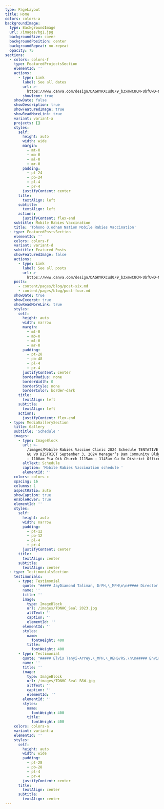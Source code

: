 ```yaml
---
type: PageLayout
title: Home
colors: colors-a
backgroundImage:
  type: BackgroundImage
  url: /images/bg1.jpg
  backgroundSize: cover
  backgroundPosition: center
  backgroundRepeat: no-repeat
  opacity: 75
sections:
  - colors: colors-f
    type: FeaturedProjectsSection
    elementId: ''
    actions:
      - type: Link
        label: See all dates
        url: >-
          https://www.canva.com/design/DAGKYRXCud0/9_b3xmwCUCM-UbfUwD-94g/view?utm_content=DAGKYRXCud0&utm_campaign=designshare&utm_medium=link&utm_source=editor#1
        showIcon: true
    showDate: false
    showDescription: true
    showFeaturedImage: true
    showReadMoreLink: true
    variant: variant-a
    projects: []
    styles:
      self:
        height: auto
        width: wide
        margin:
          - mt-0
          - mb-0
          - ml-0
          - mr-0
        padding:
          - pt-24
          - pb-24
          - pl-4
          - pr-4
        justifyContent: center
      title:
        textAlign: left
      subtitle:
        textAlign: left
      actions:
        justifyContent: flex-end
    subtitle: Mobile Rabies Vaccination
    title: 'Tohono O,odham Nation Mobile Rabies Vaccination'
  - type: FeaturedPostsSection
    elementId: ''
    colors: colors-f
    variant: variant-d
    subtitle: Featured Posts
    showFeaturedImage: false
    actions:
      - type: Link
        label: See all posts
        url: >-
          https://www.canva.com/design/DAGKYRXCud0/9_b3xmwCUCM-UbfUwD-94g/view?utm_content=DAGKYRXCud0&utm_campaign=designshare&utm_medium=link&utm_source=editor#1
    posts:
      - content/pages/blog/post-six.md
      - content/pages/blog/post-four.md
    showDate: true
    showExcerpt: true
    showReadMoreLink: true
    styles:
      self:
        height: auto
        width: narrow
        margin:
          - mt-0
          - mb-0
          - ml-0
          - mr-0
        padding:
          - pt-28
          - pb-48
          - pl-4
          - pr-4
        justifyContent: center
        borderRadius: none
        borderWidth: 0
        borderStyle: none
        borderColor: border-dark
      title:
        textAlign: left
      subtitle:
        textAlign: left
      actions:
        justifyContent: flex-end
  - type: MediaGallerySection
    title: Gallery
    subtitle: 'Schedule '
    images:
      - type: ImageBlock
        url: >-
          /images/Mobile Rabies Vaccine Clinic 2024 Schedule TENTATIVE SCHEDULE
          GU VO DISTRICT September 3, 2024 Menager’s Dam Community Bldg. 1030am
          – 1100am Pia Oik Church 1115am – 1145am Gu Vo District Office 12.png
        altText: Schedule
        caption: 'Mobile Rabies Vaccination schedule '
        elementId: ''
    colors: colors-c
    spacing: 16
    columns: 1
    aspectRatio: auto
    showCaption: true
    enableHover: true
    elementId: ''
    styles:
      self:
        height: auto
        width: narrow
        padding:
          - pt-12
          - pb-12
          - pl-4
          - pr-4
        justifyContent: center
      title:
        textAlign: center
      subtitle:
        textAlign: center
  - type: TestimonialsSection
    testimonials:
      - type: Testimonial
        quote: "##### JayDiamond Taliman, DrPH,\_MPH\n\n##### Director of Environmental Health\n\n##### Tohono O’odham Nation Health Care\n\n##### (520) 307-8073\n\n##### <JayDiamond.Taliman@tonation-nsn.gov>\n\n"
        name: ''
        title: ''
        image:
          type: ImageBlock
          url: /images/TONHC_Seal 2023.jpg
          altText: ''
          caption: ''
          elementId: ''
        elementId: ''
        styles:
          name:
            fontWeight: 400
          title:
            fontWeight: 400
      - type: Testimonial
        quote: "##### Elvis Tanyi-Arrey,\_MPH,\_REHS/RS.\n\n##### Environmental Health Officer\n\n##### Tohono O’odham Nation Health Care\n\n##### Office 520 383 7200 Ext. 5354\n\n##### Cell\_\_\_\_520 334 9402\n\n##### <elvis.tanyi-arrey@tonation-nsn.gov>\n\n"
        name: ''
        title: ''
        image:
          type: ImageBlock
          url: /images/TONHC Seal B&W.jpg
          altText: ''
          caption: ''
          elementId: ''
        elementId: ''
        styles:
          name:
            fontWeight: 400
          title:
            fontWeight: 400
    colors: colors-a
    variant: variant-a
    elementId: ''
    styles:
      self:
        height: auto
        width: wide
        padding:
          - pt-28
          - pb-28
          - pl-4
          - pr-4
        justifyContent: center
      title:
        textAlign: center
      subtitle:
        textAlign: center
---
```


